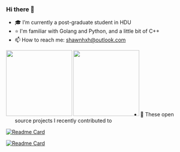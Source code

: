 ### Hi there 👋

- 🎓 I’m currently a post-graduate student in HDU
- ⭐️ I'm familiar with Golang and Python, and a little bit of C++
- 📫 How to reach me: shawnhxh@outlook.com

<a href="https://github.com/ShawnHXH">
  <img align="left" height=180px src="https://github-readme-stats.vercel.app/api?username=ShawnHXH&show_icons=true&count_private=true" />
</a>
<a href="https://github.com/ShawnHXH">
  <img align="left" height=180px src="https://github-readme-stats.vercel.app/api/top-langs/?username=ShawnHXH&langs_count=10&hide=html,shell,cmake,css,freemarker" />
</a>

<br /><br /><br /><br /><br /><br /><br /><br /><br />

- 🌱 These open source projects I recently contributed to

[![Readme Card](https://github-readme-stats.vercel.app/api/pin/?username=nutsdb&repo=nutsdb)](https://github.com/nutsdb/nutsdb)

[![Readme Card](https://github-readme-stats.vercel.app/api/pin/?username=open-mmlab&repo=mmcv)](https://github.com/open-mmlab/mmcv)
